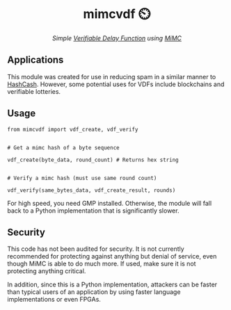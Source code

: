 <h1 align="center">mimcvdf ⏲️</h1>

<p align="center"><i>Simple <a href="https://eprint.iacr.org/2018/601.pdf">Verifiable Delay Function</a> using <a href="https://eprint.iacr.org/2016/492.pdf">MiMC</a></i></p>

## Applications

This module was created for use in reducing spam in a similar manner to [HashCash](https://en.wikipedia.org/wiki/Hashcash). However, some potential uses for VDFs include blockchains and verifiable lotteries.


## Usage

```
from mimcvdf import vdf_create, vdf_verify


# Get a mimc hash of a byte sequence

vdf_create(byte_data, round_count) # Returns hex string


# Verify a mimc hash (must use same round count)

vdf_verify(same_bytes_data, vdf_create_result, rounds)

```

For high speed, you need GMP installed. Otherwise, the module will fall back to a Python implementation that is significantly slower.


## Security


This code has not been audited for security. It is not currently recommended for protecting against anything but denial of service, even though MiMC is able to do much more. If used, make sure it is not protecting anything critical.

In addition, since this is a Python implementation, attackers can be faster than typical users of an application by using faster language implementations or even FPGAs.

